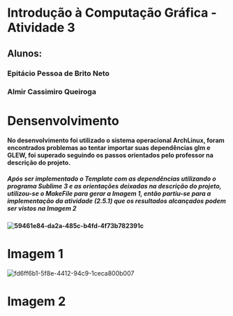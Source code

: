 # Introdução à Computação Gráfica - Atividade 3
<h2><b>Alunos:</b></h2>

<h3>Epitácio Pessoa de Brito Neto</h3>

<h3>Almir Cassimiro Queiroga</h3>

# Densenvolvimento

<h4> No desenvolvimento foi utilizado o sistema operacional ArchLinux, foram encontrados problemas ao tentar importar suas dependências glm e GLEW, foi superado seguindo os passos orientados pelo professor na descrição do projeto.<h4>
<h5>Após ser implementado o Template com as dependências utilizando o programa Sublime 3 e as orientações deixadas na descrição do projeto, utilizou-se o MakeFile para gerar a Imagem 1, então partiu-se para a implementação da atividade (2.5.1) que os resultados alcançados podem ser vistos na Imagem 2<h4> 


![59461e84-da2a-485c-b4fd-4f73b782391c](https://user-images.githubusercontent.com/28552417/101514721-5887c780-395c-11eb-8324-7af0d47d26a6.jpg)
# Imagem 1


![fd6ff6b1-5f8e-4412-94c9-1ceca800b007](https://user-images.githubusercontent.com/28552417/101514935-9258ce00-395c-11eb-8ff4-1de55f440051.jpg)
# Imagem 2
